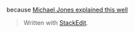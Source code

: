 because [Michael Jones explained this well](https://groups.google.com/d/msg/golang-nuts/wcrZ3P1zeAk/WI88iQgFMvwJ)


> Written with [StackEdit](https://stackedit.io/).
<!--stackedit_data:
eyJoaXN0b3J5IjpbLTE2MDIzOTkzMDVdfQ==
-->